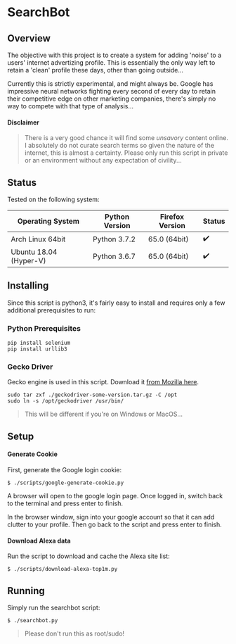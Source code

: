 # SearchBot

## Overview

The objective with this project is to create a system for adding 'noise' to a users' internet advertizing profile. This is essentially the only way left to retain a 'clean' profile these days, other than going outside... 

Currently this is strictly experimental, and might always be. Google has impressive neural networks fighting every second of every day to retain their competitive edge on other marketing companies, there's simply no way to compete with that type of analysis... 

#### Disclaimer
> There is a very good chance it will find some _unsavory_ content online. I absolutely do not curate search terms so given the nature of the internet, this is almost a certainty. Please only run this script in private or an environment without any expectation of civility... 

## Status

Tested on the following system: 

Operating System        | Python Version | Firefox Version | Status
----------------------- | -------------- | --------------- | ------
Arch Linux 64bit        | Python 3.7.2   | 65.0 (64bit)    | :heavy_check_mark:
Ubuntu 18.04 (Hyper-V)  | Python 3.6.7   | 65.0 (64bit)    | :heavy_check_mark:

## Installing

Since this script is python3, it's fairly easy to install and requires only a few additional prerequisites to run: 

### Python Prerequisites

    pip install selenium
    pip install urllib3

### Gecko Driver

Gecko engine is used in this script. Download it [from Mozilla here](https://github.com/mozilla/geckodriver/releases). 

    sudo tar zxf ./geckodriver-some-version.tar.gz -C /opt
    sudo ln -s /opt/geckodriver /usr/bin/

> This will be different if you're on Windows or MacOS...



## Setup

#### Generate Cookie

First, generate the Google login cookie: 

    $ ./scripts/google-generate-cookie.py

A browser will open to the google login page. Once logged in, switch back to the terminal and press enter to finish. 

In the browser window, sign into your google account so that it can add clutter to your profile. Then go back to the script and press enter to finish. 

#### Download Alexa data

Run the script to download and cache the Alexa site list: 

    $ ./scripts/download-alexa-top1m.py



## Running

Simply run the searchbot script: 

    $ ./searchbot.py

> Please don't run this as root/sudo!